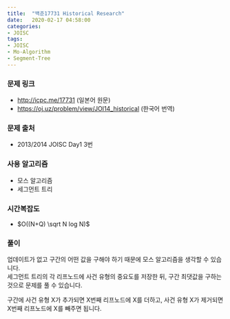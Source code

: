 ```yaml
---
title:  "백준17731 Historical Research"
date:   2020-02-17 04:58:00
categories:
- JOISC
tags:
- JOISC
- Mo-Algorithm
- Segment-Tree
---
```


### 문제 링크
* http://icpc.me/17731 (일본어 원문)
* https://oj.uz/problem/view/JOI14_historical (한국어 번역)

### 문제 출처
* 2013/2014 JOISC Day1 3번

### 사용 알고리즘
* 모스 알고리즘
* 세그먼트 트리

### 시간복잡도
* $O((N+Q) \sqrt N log N)$

### 풀이
업데이트가 없고 구간의 어떤 값을 구해야 하기 때문에 모스 알고리즘을 생각할 수 있습니다.<br>
세그먼트 트리의 각 리프노드에 사건 유형의 중요도를 저장한 뒤, 구간 최댓값을 구하는 것으로 문제를 풀 수 있습니다.

구간에 사건 유형 X가 추가되면 X번째 리프노드에 X를 더하고, 사건 유형 X가 제거되면 X번째 리프노드에 X를 빼주면 됩니다.
